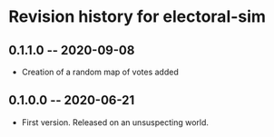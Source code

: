 # Revision history for electoral-sim

## 0.1.1.0 -- 2020-09-08

* Creation of a random map of votes added 

## 0.1.0.0 -- 2020-06-21

* First version. Released on an unsuspecting world.
